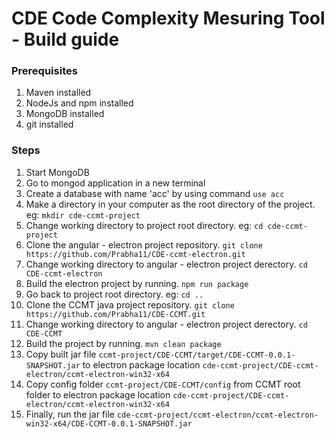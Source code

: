 # CDE Code Complexity Mesuring Tool - Build guide

### Prerequisites
1) Maven installed
2) NodeJs and npm installed
3) MongoDB installed
4) git installed

### Steps
1) Start MongoDB
2) Go to mongod application in a new terminal
3) Create a database with name 'acc' by using command ```use acc```
1) Make a directory in your computer as the root directory of the project. eg: ```mkdir cde-ccmt-project```
1) Change working directory to project root directory. eg: ```cd cde-ccmt-project```
3) Clone the angular - electron project repository. ```git clone https://github.com/Prabha11/CDE-ccmt-electron.git```
1) Change working directory to angular - electron project derectory. ```cd CDE-ccmt-electron```
2) Build the electron project by running. ```npm run package```
2) Go back to project root directory. eg: ```cd ..```
1) Clone the CCMT java project repository. ```git clone https://github.com/Prabha11/CDE-CCMT.git```
1) Change working directory to angular - electron project derectory. ```cd CDE-CCMT```
2) Build the project by running. ```mvn clean package```
5) Copy built jar file ```ccmt-project/CDE-CCMT/target/CDE-CCMT-0.0.1-SNAPSHOT.jar``` to electron package location ```cde-ccmt-project/CDE-ccmt-electron/ccmt-electron-win32-x64```
6) Copy config folder ```ccmt-project/CDE-CCMT/config``` from CCMT root folder to electron package location ```cde-ccmt-project/CDE-ccmt-electron/ccmt-electron-win32-x64```
7) Finally, run the jar file ```cde-ccmt-project/ccmt-electron/ccmt-electron-win32-x64/CDE-CCMT-0.0.1-SNAPSHOT.jar```
